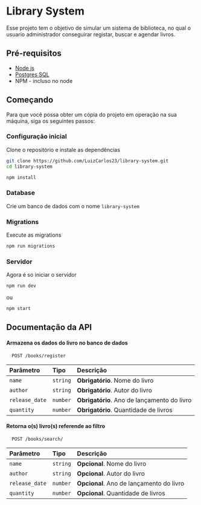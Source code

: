 
# Library System

Esse projeto tem o objetivo de simular um sistema de biblioteca, no qual
o usuario administrador conseguirar registar, buscar e agendar livros.


##  Pré-requisitos

 - [Node js](https://nodejs.org/en/)
 - [Postgres SQL](https://github.com/matiassingers/awesome-readme)
 - NPM - incluso no node

## Começando

Para que você possa obter um cópia do projeto em operação na sua máquina,
siga os seguintes passos:


### Configuração inicial

Clone o repositório e instale as dependências

```bash
git clone https://github.com/LuizCarlos23/library-system.git
cd library-system
```
```bash
npm install
```
### Database

Crie um banco de dados com o nome `library-system`

### Migrations

Execute as migrations

```bash
npm run migrations
```
### Servidor

Agora é so iniciar o servidor

```bash
npm run dev
```

ou

```bash
npm start
```


## Documentação da API

#### Armazena os dados do livro no banco de dados

```
  POST /books/register
```

| Parâmetro   | Tipo       | Descrição                           |
| :---------- | :--------- | :---------------------------------- |
| `name` | `string` | **Obrigatório**. Nome do livro |
| `author` | `string` | **Obrigatório**. Autor do livro |
| `release_date` | `number` | **Obrigatório**. Ano de lançamento do livro |
| `quantity` | `number` | **Obrigatório**. Quantidade de livros |

#### Retorna o(s) livro(s) referende ao filtro

```
  POST /books/search/
```

| Parâmetro   | Tipo       | Descrição                           |
| :---------- | :--------- | :---------------------------------- |
| `name` | `string` | **Opcional**. Nome do livro |
| `author` | `string` | **Opcional**. Autor do livro |
| `release_date` | `number` | **Opcional**. Ano de lançamento do livro |
| `quantity` | `number` | **Opcional**. Quantidade de livros |
